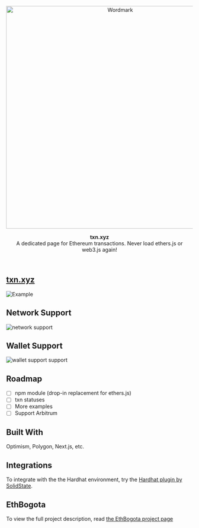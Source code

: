 <p align="center">
  <img src="./apps/next/public/images/wordmark.png" title="Wordmark" width=600/>
</p>
<p align="center">
  <b>
    txn.xyz
  </b>
  <br/>
  A dedicated page for Ethereum transactions. Never load ethers.js or web3.js again!
</i>
</p>

<br/>

## [txn.xyz](https://txn.xyz)

  <img src="https://www.txn.xyz/images/screenshot-v0.jpg" title="Example"/>

## Network Support

<img src="./apps/next/public/images/networks.jpg" title="network support" />

## Wallet Support

<img src="https://i.imgur.com/IKfrIqW.png" title="wallet support support" />

## Roadmap

- [ ] npm module (drop-in replacement for ethers.js)
- [ ] txn statuses
- [ ] More examples
- [ ] Support Arbitrum

## Built With

Optimism, Polygon, Next.js, etc.

## Integrations

To integrate with the the Hardhat environment, try the [Hardhat plugin by SolidState](https://github.com/solidstate-network/hardhat-txn-dot-xyz).

## EthBogota

To view the full project description, read [the EthBogota project page](https://ethglobal.com/showcase/txn-xyz-knbjw)
